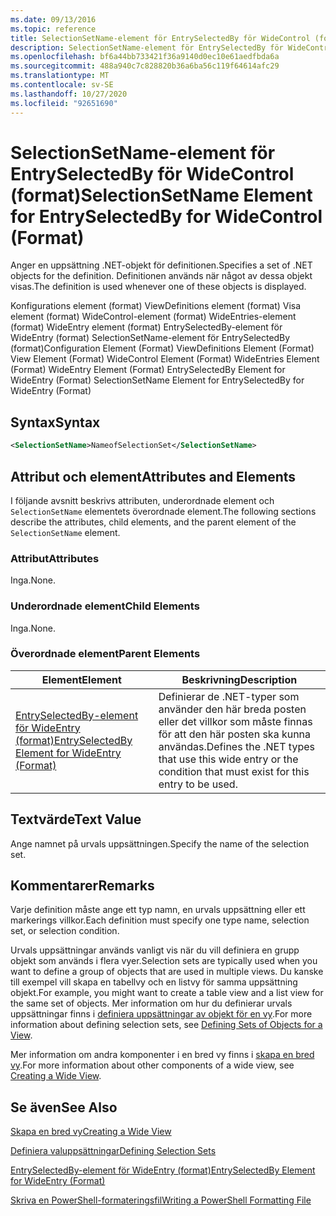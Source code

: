 ```yaml
---
ms.date: 09/13/2016
ms.topic: reference
title: SelectionSetName-element för EntrySelectedBy för WideControl (format)
description: SelectionSetName-element för EntrySelectedBy för WideControl (format)
ms.openlocfilehash: bf6a44bb733421f36a9140d0ec10e61aedfbda6a
ms.sourcegitcommit: 488a940c7c828820b36a6ba56c119f64614afc29
ms.translationtype: MT
ms.contentlocale: sv-SE
ms.lasthandoff: 10/27/2020
ms.locfileid: "92651690"
---
```

# <a name="selectionsetname-element-for-entryselectedby-for-widecontrol-format"></a><span data-ttu-id="1e3d0-103">SelectionSetName-element för EntrySelectedBy för WideControl (format)</span><span class="sxs-lookup"><span data-stu-id="1e3d0-103">SelectionSetName Element for EntrySelectedBy for WideControl (Format)</span></span>

<span data-ttu-id="1e3d0-104">Anger en uppsättning .NET-objekt för definitionen.</span><span class="sxs-lookup"><span data-stu-id="1e3d0-104">Specifies a set of .NET objects for the definition.</span></span> <span data-ttu-id="1e3d0-105">Definitionen används när något av dessa objekt visas.</span><span class="sxs-lookup"><span data-stu-id="1e3d0-105">The definition is used whenever one of these objects is displayed.</span></span>

<span data-ttu-id="1e3d0-106">Konfigurations element (format) ViewDefinitions element (format) Visa element (format) WideControl-element (format) WideEntries-element (format) WideEntry element (format) EntrySelectedBy-element för WideEntry (format) SelectionSetName-element för EntrySelectedBy (format)</span><span class="sxs-lookup"><span data-stu-id="1e3d0-106">Configuration Element (Format) ViewDefinitions Element (Format) View Element (Format) WideControl Element (Format) WideEntries Element (Format) WideEntry Element (Format) EntrySelectedBy Element for WideEntry (Format) SelectionSetName Element for EntrySelectedBy for WideEntry (Format)</span></span>

## <a name="syntax"></a><span data-ttu-id="1e3d0-107">Syntax</span><span class="sxs-lookup"><span data-stu-id="1e3d0-107">Syntax</span></span>

```xml
<SelectionSetName>NameofSelectionSet</SelectionSetName>

```

## <a name="attributes-and-elements"></a><span data-ttu-id="1e3d0-108">Attribut och element</span><span class="sxs-lookup"><span data-stu-id="1e3d0-108">Attributes and Elements</span></span>

<span data-ttu-id="1e3d0-109">I följande avsnitt beskrivs attributen, underordnade element och `SelectionSetName` elementets överordnade element.</span><span class="sxs-lookup"><span data-stu-id="1e3d0-109">The following sections describe the attributes, child elements, and the parent element of the `SelectionSetName` element.</span></span>

### <a name="attributes"></a><span data-ttu-id="1e3d0-110">Attribut</span><span class="sxs-lookup"><span data-stu-id="1e3d0-110">Attributes</span></span>

<span data-ttu-id="1e3d0-111">Inga.</span><span class="sxs-lookup"><span data-stu-id="1e3d0-111">None.</span></span>

### <a name="child-elements"></a><span data-ttu-id="1e3d0-112">Underordnade element</span><span class="sxs-lookup"><span data-stu-id="1e3d0-112">Child Elements</span></span>

<span data-ttu-id="1e3d0-113">Inga.</span><span class="sxs-lookup"><span data-stu-id="1e3d0-113">None.</span></span>

### <a name="parent-elements"></a><span data-ttu-id="1e3d0-114">Överordnade element</span><span class="sxs-lookup"><span data-stu-id="1e3d0-114">Parent Elements</span></span>

|<span data-ttu-id="1e3d0-115">Element</span><span class="sxs-lookup"><span data-stu-id="1e3d0-115">Element</span></span>|<span data-ttu-id="1e3d0-116">Beskrivning</span><span class="sxs-lookup"><span data-stu-id="1e3d0-116">Description</span></span>|
|-------------|-----------------|
|[<span data-ttu-id="1e3d0-117">EntrySelectedBy-element för WideEntry (format)</span><span class="sxs-lookup"><span data-stu-id="1e3d0-117">EntrySelectedBy Element for WideEntry (Format)</span></span>](./entryselectedby-element-for-wideentry-format.md)|<span data-ttu-id="1e3d0-118">Definierar de .NET-typer som använder den här breda posten eller det villkor som måste finnas för att den här posten ska kunna användas.</span><span class="sxs-lookup"><span data-stu-id="1e3d0-118">Defines the .NET types that use this wide entry or the condition that must exist for this entry to be used.</span></span>|

## <a name="text-value"></a><span data-ttu-id="1e3d0-119">Textvärde</span><span class="sxs-lookup"><span data-stu-id="1e3d0-119">Text Value</span></span>

<span data-ttu-id="1e3d0-120">Ange namnet på urvals uppsättningen.</span><span class="sxs-lookup"><span data-stu-id="1e3d0-120">Specify the name of the selection set.</span></span>

## <a name="remarks"></a><span data-ttu-id="1e3d0-121">Kommentarer</span><span class="sxs-lookup"><span data-stu-id="1e3d0-121">Remarks</span></span>

<span data-ttu-id="1e3d0-122">Varje definition måste ange ett typ namn, en urvals uppsättning eller ett markerings villkor.</span><span class="sxs-lookup"><span data-stu-id="1e3d0-122">Each definition must specify one type name, selection set, or selection condition.</span></span>

<span data-ttu-id="1e3d0-123">Urvals uppsättningar används vanligt vis när du vill definiera en grupp objekt som används i flera vyer.</span><span class="sxs-lookup"><span data-stu-id="1e3d0-123">Selection sets are typically used when you want to define a group of objects that are used in multiple views.</span></span> <span data-ttu-id="1e3d0-124">Du kanske till exempel vill skapa en tabellvy och en listvy för samma uppsättning objekt.</span><span class="sxs-lookup"><span data-stu-id="1e3d0-124">For example, you might want to create a table view and a list view for the same set of objects.</span></span> <span data-ttu-id="1e3d0-125">Mer information om hur du definierar urvals uppsättningar finns i [definiera uppsättningar av objekt för en vy](./defining-selection-sets.md).</span><span class="sxs-lookup"><span data-stu-id="1e3d0-125">For more information about defining selection sets, see [Defining Sets of Objects for a View](./defining-selection-sets.md).</span></span>

<span data-ttu-id="1e3d0-126">Mer information om andra komponenter i en bred vy finns i [skapa en bred vy](./creating-a-wide-view.md).</span><span class="sxs-lookup"><span data-stu-id="1e3d0-126">For more information about other components of a wide view, see [Creating a Wide View](./creating-a-wide-view.md).</span></span>

## <a name="see-also"></a><span data-ttu-id="1e3d0-127">Se även</span><span class="sxs-lookup"><span data-stu-id="1e3d0-127">See Also</span></span>

[<span data-ttu-id="1e3d0-128">Skapa en bred vy</span><span class="sxs-lookup"><span data-stu-id="1e3d0-128">Creating a Wide View</span></span>](./creating-a-wide-view.md)

[<span data-ttu-id="1e3d0-129">Definiera valuppsättningar</span><span class="sxs-lookup"><span data-stu-id="1e3d0-129">Defining Selection Sets</span></span>](./defining-selection-sets.md)

[<span data-ttu-id="1e3d0-130">EntrySelectedBy-element för WideEntry (format)</span><span class="sxs-lookup"><span data-stu-id="1e3d0-130">EntrySelectedBy Element for WideEntry (Format)</span></span>](./entryselectedby-element-for-wideentry-format.md)

[<span data-ttu-id="1e3d0-131">Skriva en PowerShell-formateringsfil</span><span class="sxs-lookup"><span data-stu-id="1e3d0-131">Writing a PowerShell Formatting File</span></span>](./writing-a-powershell-formatting-file.md)

